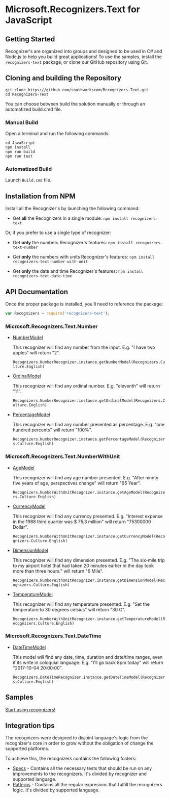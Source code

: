 # Microsoft.Recognizers.Text for JavaScript

## Getting Started

Recognizer's are organized into groups and designed to be used in C# and Node.js to help you build great applications! To use the samples, install the `recognizers-text` package, or  clone our GitHub repository using Git.

## Cloning and building the Repository

    git clone https://github.com/southworkscom/Recognizers-Text.git
    cd Recognizers-Text

You can choose between build the solution manually or through an automatized build.cmd file.

### Manual Build

Open a terminal and run the following commands:

    cd JavaScript
    npm install
    npm run build
    npm run test

### Automatized Build

Launch `Build.cmd` file.

## Installation from NPM

Install all the Recognizer's by launching the following command:

* Get **all** the Recognizers in a single module:
`npm install recognizers-text`

Or, if you prefer to use a single type of recognizer:

* Get **only** the numbers Recognizer's features:
`npm install recognizers-text-number`

* Get **only** the numbers with units Recognizer's features:
`npm install recognizers-text-number-with-unit`

* Get **only** the date and time Recognizer's features:
`npm install recognizers-text-date-time`

## API Documentation

Once the proper package is installed, you'll need to reference the package:

````JavaScript
var Recognizers = require('recognizers-text');
````

### Microsoft.Recognizers.Text.Number

* [NumberModel](https://github.com/Microsoft/Recognizers-Text/tree/master/JavaScript/packages/recognizers-number/src/number/numberRecognizer.ts)

    This recognizer will find any number from the input. E.g. "I have two apples" will return "2".

    `Recognizers.NumberRecognizer.instance.getNumberModel(Recognizers.Culture.English)`

* [OrdinalModel](https://github.com/Microsoft/Recognizers-Text/tree/master/JavaScript/packages/recognizers-number/src/number/numberRecognizer.ts)

    This recognizer will find any ordinal number. E.g. "eleventh" will return "11".

    `Recognizers.NumberRecognizer.instance.getOrdinalModel(Recognizers.Culture.English)`

* [PercentageModel](https://github.com/Microsoft/Recognizers-Text/tree/master/JavaScript/packages/recognizers-number/src/number/numberRecognizer.ts)

    This recognizer will find any number presented as percentage. E.g. "one hundred percents" will return "100%".

    `Recognizers.NumberRecognizer.instance.getPercentageModel(Recognizers.Culture.English)`

### Microsoft.Recognizers.Text.NumberWithUnit

* [AgeModel](https://github.com/Microsoft/Recognizers-Text/tree/master/JavaScript/packages/recognizers-number-with-unit/src/numberWithUnit/numberWithUnitRecognizer.ts)

    This recognizer will find any age number presented. E.g. "After ninety five years of age, perspectives change" will return "95 Year".

    `Recognizers.NumberWithUnitRecognizer.instance.getAgeModel(Recognizers.Culture.English)`

* [CurrencyModel](https://github.com/Microsoft/Recognizers-Text/tree/master/JavaScript/packages/recognizers-number-with-unit/src/numberWithUnit/numberWithUnitRecognizer.ts)

    This recognizer will find any currency presented. E.g. "Interest expense in the 1988 third quarter was $ 75.3 million" will return "75300000 Dollar".

    `Recognizers.NumberWithUnitRecognizer.instance.getCurrencyModel(Recognizers.Culture.English)`

* [DimensionModel](https://github.com/Microsoft/Recognizers-Text/tree/master/JavaScript/packages/recognizers-number-with-unit/src/numberWithUnit/numberWithUnitRecognizer.ts)

    This recognizer will find any dimension presented. E.g. "The six-mile trip to my airport hotel that had taken 20 minutes earlier in the day took more than three hours." will return "6 Mile".

    `Recognizers.NumberWithUnitRecognizer.instance.getDimensionModel(Recognizers.Culture.English)`

* [TemperatureModel](https://github.com/Microsoft/Recognizers-Text/tree/master/JavaScript/packages/recognizers-number-with-unit/src/numberWithUnit/numberWithUnitRecognizer.ts)

    This recognizer will find any temperature presented. E.g. "Set the temperature to 30 degrees celsius" will return "30 C".

    `Recognizers.NumberWithUnitRecognizer.instance.getTemperatureModel(Recognizers.Culture.English)`

### Microsoft.Recognizers.Text.DateTime

* [DateTimeModel](https://github.com/Microsoft/Recognizers-Text/tree/master/JavaScript/packages/recognizers-date-time/src/dateTime/dateTimeRecognizer.ts)

    This model will find any date, time, duration and date/time ranges, even if its write in coloquial language. E.g. "I'll go back 8pm today" will return "2017-10-04 20:00:00".

    `Recognizers.DateTimeRecognizer.instance.getDateTimeModel(Recognizers.Culture.English)`

## Samples

[Start using recognizers!](https://github.com/Microsoft/Recognizers-Text/tree/master/JavaScript/samples)

## Integration tips

The recognizers were designed to disjoint language's logic from the recognizer's core in order to grow without the obligation of change the supported platforms.

To achieve this, the recognizers contains the following folders:

* [Specs](https://github.com/Microsoft/Recognizers-Text/tree/master/Specs) - Contains all the necessary tests that should be run on any improvements to the recognizers. It's divided by recognizer and supported language.
* [Patterns](https://github.com/Microsoft/Recognizers-Text/tree/master/Patterns)  - Contains all the regular expresions that fulfill the recognizers logic. It's divided by supported language.